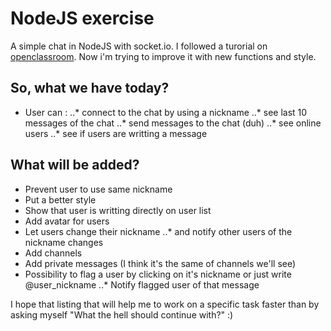 # NodeJS exercise

A simple chat in NodeJS with socket.io. I followed a turorial on [openclassroom](https://openclassrooms.com/courses/des-applications-ultra-rapides-avec-node-js/socket-io-passez-au-temps-reel). Now i'm trying to improve it with new functions and style.

## So, what we have today?
* User can :
..* connect to the chat by using a nickname
..* see last 10 messages of the chat
..* send messages to the chat (duh)
..* see online users
..* see if users are writting a message

## What will be added?
* Prevent user to use same nickname
* Put a better style
* Show that user is writting directly on user list
* Add avatar for users
* Let users change their nickname
..* and notify other users of the nickname changes
* Add channels
* Add private messages (I think it's the same of channels we'll see)
* Possibility to flag a user by clicking on it's nickname or just write @user_nickname
..* Notify flagged user of that message

I hope that listing that will help me to work on a specific task faster than by asking myself "What the hell should continue with?" :)